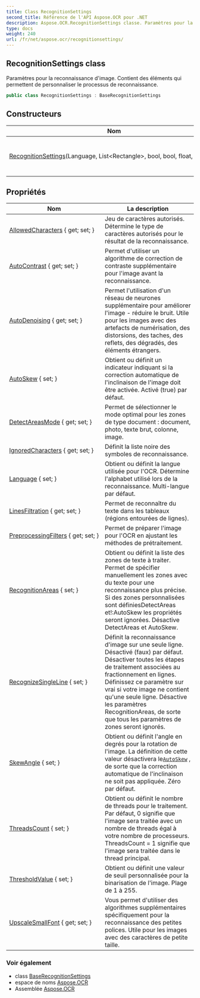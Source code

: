 ```yaml
---
title: Class RecognitionSettings
second_title: Référence de l'API Aspose.OCR pour .NET
description: Aspose.OCR.RecognitionSettings classe. Paramètres pour la reconnaissance dimage. Contient des éléments qui permettent de personnaliser le processus de reconnaissance.
type: docs
weight: 240
url: /fr/net/aspose.ocr/recognitionsettings/
---
```

## RecognitionSettings class

Paramètres pour la reconnaissance d'image. Contient des éléments qui permettent de personnaliser le processus de reconnaissance.

```csharp
public class RecognitionSettings : BaseRecognitionSettings
```

## Constructeurs

| Nom | La description |
| --- | --- |
| [RecognitionSettings](recognitionsettings/)(Language, List&lt;Rectangle&gt;, bool, bool, float, bool, int) | Initialise une nouvelle instance du`RecognitionSettings`classe avec un ensemble complet de propriétés. |

## Propriétés

| Nom | La description |
| --- | --- |
| [AllowedCharacters](../../aspose.ocr/baserecognitionsettings/allowedcharacters/) { get; set; } | Jeu de caractères autorisés. Détermine le type de caractères autorisés pour le résultat de la reconnaissance. |
| [AutoContrast](../../aspose.ocr/baserecognitionsettings/autocontrast/) { get; set; } | Permet d'utiliser un algorithme de correction de contraste supplémentaire pour l'image avant la reconnaissance. |
| [AutoDenoising](../../aspose.ocr/baserecognitionsettings/autodenoising/) { get; set; } | Permet l'utilisation d'un réseau de neurones supplémentaire pour améliorer l'image - réduire le bruit. Utile pour les images avec des artefacts de numérisation, des distorsions, des taches, des reflets, des dégradés, des éléments étrangers. |
| [AutoSkew](../../aspose.ocr/baserecognitionsettings/autoskew/) { set; } | Obtient ou définit un indicateur indiquant si la correction automatique de l'inclinaison de l'image doit être activée. Activé (true) par défaut. |
| [DetectAreasMode](../../aspose.ocr/baserecognitionsettings/detectareasmode/) { get; set; } | Permet de sélectionner le mode optimal pour les zones de type document : document, photo, texte brut, colonne, image. |
| [IgnoredCharacters](../../aspose.ocr/baserecognitionsettings/ignoredcharacters/) { get; set; } | Définit la liste noire des symboles de reconnaissance. |
| [Language](../../aspose.ocr/baserecognitionsettings/language/) { set; } | Obtient ou définit la langue utilisée pour l'OCR.  Détermine l'alphabet utilisé lors de la reconnaissance. Multi-langue par défaut. |
| [LinesFiltration](../../aspose.ocr/baserecognitionsettings/linesfiltration/) { get; set; } | Permet de reconnaître du texte dans les tableaux (régions entourées de lignes). |
| [PreprocessingFilters](../../aspose.ocr/baserecognitionsettings/preprocessingfilters/) { get; set; } | Permet de préparer l'image pour l'OCR en ajustant les méthodes de prétraitement. |
| [RecognitionAreas](../../aspose.ocr/recognitionsettings/recognitionareas/) { set; } | Obtient ou définit la liste des zones de texte à traiter.  Permet de spécifier manuellement les zones avec du texte pour une reconnaissance plus précise. Si des zones personnalisées sont définiesDetectAreas et!:AutoSkew les propriétés seront ignorées.  Désactive DetectAreas et AutoSkew. |
| [RecognizeSingleLine](../../aspose.ocr/recognitionsettings/recognizesingleline/) { set; } | Définit la reconnaissance d'image sur une seule ligne. Désactivé (faux) par défaut. Désactiver toutes les étapes de traitement associées au fractionnement en lignes. Définissez ce paramètre sur vrai si votre image ne contient qu'une seule ligne. Désactive les paramètres RecognitionAreas, de sorte que tous les paramètres de zones seront ignorés. |
| [SkewAngle](../../aspose.ocr/baserecognitionsettings/skewangle/) { set; } | Obtient ou définit l'angle en degrés pour la rotation de l'image.  La définition de cette valeur désactivera le[`AutoSkew`](../baserecognitionsettings/autoskew/) , de sorte que la correction automatique de l'inclinaison ne soit pas appliquée. Zéro par défaut. |
| [ThreadsCount](../../aspose.ocr/baserecognitionsettings/threadscount/) { set; } | Obtient ou définit le nombre de threads pour le traitement. Par défaut, 0 signifie que l'image sera traitée avec un nombre de threads égal à votre nombre de processeurs. ThreadsCount = 1 signifie que l'image sera traitée dans le thread principal. |
| [ThresholdValue](../../aspose.ocr/baserecognitionsettings/thresholdvalue/) { set; } | Obtient ou définit une valeur de seuil personnalisée pour la binarisation de l'image. Plage de 1 à 255. |
| [UpscaleSmallFont](../../aspose.ocr/baserecognitionsettings/upscalesmallfont/) { get; set; } | Vous permet d'utiliser des algorithmes supplémentaires spécifiquement pour la reconnaissance des petites polices. Utile pour les images avec des caractères de petite taille. |

### Voir également

* class [BaseRecognitionSettings](../baserecognitionsettings/)
* espace de noms [Aspose.OCR](../../aspose.ocr/)
* Assemblée [Aspose.OCR](../../)



